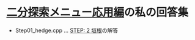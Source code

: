 # [二分探索メニュー応用編](https://paiza.jp/works/mondai/binary_search_advanced/problem_index?language_uid=c-plus-plus)の私の回答集
* Step01_hedge.cpp ... [STEP: 2 垣根](https://paiza.jp/works/mondai/binary_search_advanced/binary_search_advanced__hedge)の解答
